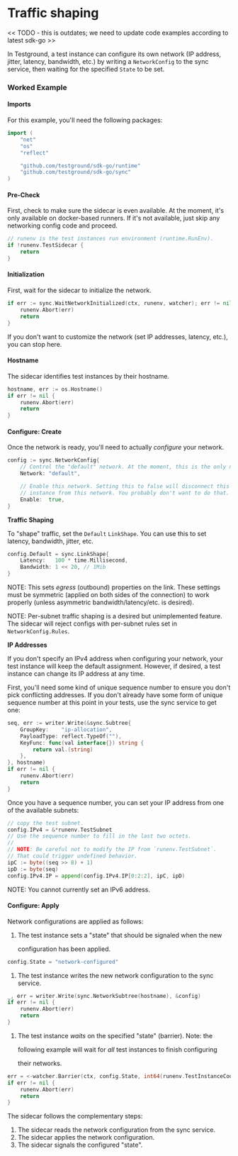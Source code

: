 # Traffic shaping

&lt;&lt; TODO - this is outdates; we need to update code examples according to latest sdk-go &gt;&gt;

In Testground, a test instance can configure its own network \(IP address, jitter, latency, bandwidth, etc.\) by writing a `NetworkConfig` to the sync service, then waiting for the specified `State` to be set.

### Worked Example

#### Imports

For this example, you'll need the following packages:

```go
import (
    "net"
    "os"
    "reflect"

    "github.com/testground/sdk-go/runtime"
    "github.com/testground/sdk-go/sync"
)
```

#### Pre-Check

First, check to make sure the sidecar is even available. At the moment, it's only available on docker-based runners. If it's not available, just skip any networking config code and proceed.

```go
// runenv is the test instances run environment (runtime.RunEnv).
if !runenv.TestSidecar {
    return
}
```

#### Initialization

First, wait for the sidecar to initialize the network.

```go
if err := sync.WaitNetworkInitialized(ctx, runenv, watcher); err != nil {
    runenv.Abort(err)
    return
}
```

If you don't want to customize the network \(set IP addresses, latency, etc.\), you can stop here.

#### Hostname

The sidecar identifies test instances by their hostname.

```go
hostname, err := os.Hostname()
if err != nil {
    runenv.Abort(err)
    return
}
```

#### Configure: Create

Once the network is ready, you'll need to actually _configure_ your network.

```go
config := sync.NetworkConfig{
    // Control the "default" network. At the moment, this is the only network.
    Network: "default",

    // Enable this network. Setting this to false will disconnect this test
    // instance from this network. You probably don't want to do that.
    Enable:  true,
}
```

**Traffic Shaping**

To "shape" traffic, set the `Default` `LinkShape`. You can use this to set latency, bandwidth, jitter, etc.

```go
config.Default = sync.LinkShape{
    Latency:   100 * time.Millisecond,
    Bandwidth: 1 << 20, // 1Mib
}
```

NOTE: This sets _egress_ \(outbound\) properties on the link. These settings must be symmetric \(applied on both sides of the connection\) to work properly \(unless asymmetric bandwidth/latency/etc. is desired\).

NOTE: Per-subnet traffic shaping is a desired but unimplemented feature. The sidecar will reject configs with per-subnet rules set in `NetworkConfig.Rules`.

**IP Addresses**

If you don't specify an IPv4 address when configuring your network, your test instance will keep the default assignment. However, if desired, a test instance can change its IP address at any time.

First, you'll need some kind of unique sequence number to ensure you don't pick conflicting addresses. If you don't already have some form of unique sequence number at this point in your tests, use the sync service to get one:

```go
seq, err := writer.Write(&sync.Subtree{
    GroupKey:    "ip-allocation",
    PayloadType: reflect.TypeOf(""),
    KeyFunc: func(val interface{}) string {
        return val.(string)
    },
}, hostname)
if err != nil {
    runenv.Abort(err)
    return
}
```

Once you have a sequence number, you can set your IP address from one of the available subnets:

```go
// copy the test subnet.
config.IPv4 = &*runenv.TestSubnet
// Use the sequence number to fill in the last two octets.
//
// NOTE: Be careful not to modify the IP from `runenv.TestSubnet`.
// That could trigger undefined behavior.
ipC := byte((seq >> 8) + 1)
ipD := byte(seq)
config.IPv4.IP = append(config.IPv4.IP[0:2:2], ipC, ipD)
```

NOTE: You cannot currently set an IPv6 address.

#### Configure: Apply

Network configurations are applied as follows:

1. The test instance sets a "state" that should be signaled when the new

   configuration has been applied.

```go
config.State = "network-configured"
```

1. The test instance writes the new network configuration to the sync service.

```go
_, err = writer.Write(sync.NetworkSubtree(hostname), &config)
if err != nil {
    runenv.Abort(err)
    return
}
```

1. The test instance _waits_ on the specified "state" \(barrier\). Note: the

   following example will wait for _all_ test instances to finish configuring

   their networks.

```go
err = <-watcher.Barrier(ctx, config.State, int64(runenv.TestInstanceCount))
if err != nil {
    runenv.Abort(err)
    return
}
```

The sidecar follows the complementary steps:

1. The sidecar reads the network configuration from the sync service.
2. The sidecar applies the network configuration.
3. The sidecar signals the configured "state".

